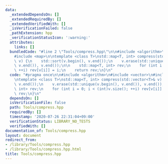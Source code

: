 ```yaml
---
data:
  _extendedDependsOn: []
  _extendedRequiredBy: []
  _extendedVerifiedWith: []
  _isVerificationFailed: false
  _pathExtension: hpp
  _verificationStatusIcon: ':warning:'
  attributes:
    links: []
  bundledCode: "#line 2 \"Tools/compress.hpp\"\n\n#include <algorithm>\n#include <vector>\n\
    #include <map>\n\ntemplate <class T>\nstd::map<T, int> compress(std::vector<T>&\
    \ v) {\n    std::sort(v.begin(), v.end());\n    v.erase(std::unique(v.begin(),\
    \ v.end()), v.end());\n\n    std::map<T, int> rev;\n    for (int i = 0; i < (int)v.size();\
    \ ++i) rev[v[i]] = i;\n    return rev;\n}\n"
  code: "#pragma once\n\n#include <algorithm>\n#include <vector>\n#include <map>\n\
    \ntemplate <class T>\nstd::map<T, int> compress(std::vector<T>& v) {\n    std::sort(v.begin(),\
    \ v.end());\n    v.erase(std::unique(v.begin(), v.end()), v.end());\n\n    std::map<T,\
    \ int> rev;\n    for (int i = 0; i < (int)v.size(); ++i) rev[v[i]] = i;\n    return\
    \ rev;\n}\n"
  dependsOn: []
  isVerificationFile: false
  path: Tools/compress.hpp
  requiredBy: []
  timestamp: '2020-07-26 22:31:04+09:00'
  verificationStatus: LIBRARY_NO_TESTS
  verifiedWith: []
documentation_of: Tools/compress.hpp
layout: document
redirect_from:
- /library/Tools/compress.hpp
- /library/Tools/compress.hpp.html
title: Tools/compress.hpp
---
```

